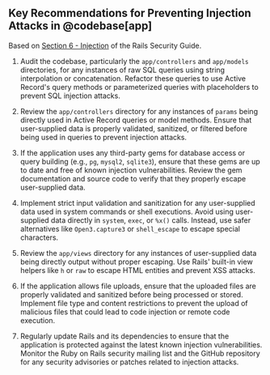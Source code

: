 ## Key Recommendations for Preventing Injection Attacks in @codebase[app]
Based on [Section 6 - Injection](https://guides.rubyonrails.org/security.html#injection) of the Rails Security Guide.

1. Audit the codebase, particularly the `app/controllers` and `app/models` directories, for any instances of raw SQL queries using string interpolation or concatenation. Refactor these queries to use Active Record's query methods or parameterized queries with placeholders to prevent SQL injection attacks.

2. Review the `app/controllers` directory for any instances of `params` being directly used in Active Record queries or model methods. Ensure that user-supplied data is properly validated, sanitized, or filtered before being used in queries to prevent injection attacks.

3. If the application uses any third-party gems for database access or query building (e.g., `pg`, `mysql2`, `sqlite3`), ensure that these gems are up to date and free of known injection vulnerabilities. Review the gem documentation and source code to verify that they properly escape user-supplied data.

4. Implement strict input validation and sanitization for any user-supplied data used in system commands or shell executions. Avoid using user-supplied data directly in `system`, `exec`, or `%x()` calls. Instead, use safer alternatives like `Open3.capture3` or `shell_escape` to escape special characters.

5. Review the `app/views` directory for any instances of user-supplied data being directly output without proper escaping. Use Rails' built-in view helpers like `h` or `raw` to escape HTML entities and prevent XSS attacks.

6. If the application allows file uploads, ensure that the uploaded files are properly validated and sanitized before being processed or stored. Implement file type and content restrictions to prevent the upload of malicious files that could lead to code injection or remote code execution.

7. Regularly update Rails and its dependencies to ensure that the application is protected against the latest known injection vulnerabilities. Monitor the Ruby on Rails security mailing list and the GitHub repository for any security advisories or patches related to injection attacks.

